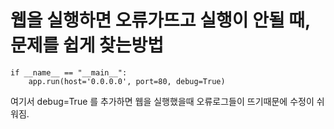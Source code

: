 # 웹을 실행하면 오류가뜨고 실행이 안될 때, 문제를 쉽게 찾는방법

```
if __name__ == "__main__":
    app.run(host='0.0.0.0', port=80, debug=True)
```
여기서 debug=True 를 추가하면 웹을 실행했을때 오류로그들이 뜨기때문에 수정이 쉬워짐.
